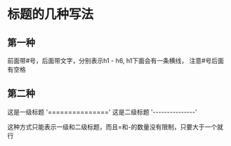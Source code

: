 # 标题的几种写法 #
## 第一种 

前面带#号，后面带文字，分别表示h1 - h6, h1下面会有一条横线， 注意#号后面有空格

## 第二种

这是一级标题 
'===============' 
这是二级标题 
'---------------'

这种方式只能表示一级和二级标题，而且=和-的数量没有限制，只要大于一个就行
